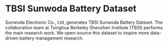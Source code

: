 # TBSI Sunwoda Battery Dataset
Sunwoda Electronic Co., Ltd, generates TBSI Sunwoda Battery Dataset. The collaboration team at Tsinghua Berkeley Shenzhen Institute (TBSI) performs the main research work. We open-source this dataset to inspire more data-driven battery management research.
